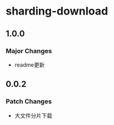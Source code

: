 # sharding-download

## 1.0.0

### Major Changes

- readme更新

## 0.0.2

### Patch Changes

- 大文件分片下载
